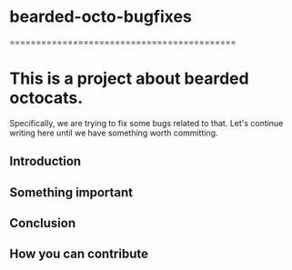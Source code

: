 # bearded-octo-bugfixes
===========================================

# This is a project about bearded octocats. 

Specifically, we are trying to fix some bugs related to that.
Let's continue writing here until we have something worth committing.

## Introduction

## Something important

## Conclusion

## How you can contribute